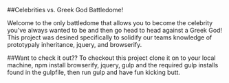 ##Celebrities vs. Greek God Battledome!

Welcome to the only battledome that allows you to become the celebrity you've always wanted to be and then go head to head against a Greek God! This project was desined specifically to solidify our teams knowledge of prototypaly inheritance, jquery, and browserify.


##Want to check it out??
To checkout this project clone it on to your local machine, npm install browserify, jquery, gulp and the required gulp installs found in the gulpfile, then run gulp and have fun kicking butt.
